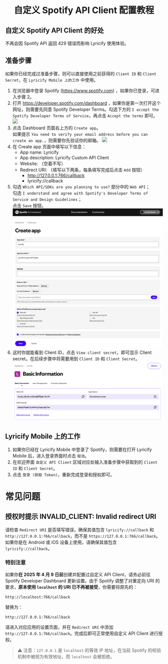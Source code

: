 <div align="center">

# 自定义 Spotify API Client 配置教程

</div>

## 自定义 Spotify API Client 的好处
不再会因 Spotify API 返回 429 错误而影响 Lyricify 使用体验。

## 准备步骤
如果你已经完成过准备步骤，则可以直接使用之前获得的 `Client ID` 和 `Client Secret`，在 `Lyricify Mobile 上的工作` 中使用。
1. 在浏览器中登录 Spotify (https://www.spotify.com) ，如果你已登录，可进入步骤 2。
2. 打开 https://developer.spotify.com/dashboard ，如果你是第一次打开这个网址，则需要先同意 Spotify Developer Terms。勾选下方的 `I accept the Spotify Developer Terms of Service`，再点击 `Accept the terms` 即可。
![](pic/Demo-Pic01.png)
3. 点击 Dashboard 页面右上方的 `Create app`。  
   如果提示 `You need to verify your email address before you can create an app.`，则需要你先验证你的邮箱。
![](pic/Demo-Pic02.png)
4. 在 Create app 页面中填写以下信息：
   - App name: Lyricify
   - App description: Lyricify Custom API Client
   - Website: （空着不写）
   - Redirect URI: （填写以下两条，每条填写完成后点击 `Add` 按钮）
     - http://127.0.0.1:766/callback
     - lyricify://callback
5. 勾选 `Which API/SDKs are you planning to use?` 部分中的 `Web API`；  
   勾选 `I understand and agree with Spotify's Developer Terms of Service and Design Guidelines`；  
   点击 `Save` 按钮。  
![](pic/Demo-Pic03.png)
6. 这时你就能看到 Client ID，点击 `View client secret`，即可显示 Client secret。在后续步骤中将需要用到 `Client ID` 和 `Client Secret`。
![](pic/Demo-Pic04.png)

## Lyricify Mobile 上的工作
1. 如果你已经在 Lyricify Mobile 中登录了 Spotify，则需要在打开 Lyricify Mobile 后，进入登录界面时点击 `取消`。
2. 在欢迎界面 `自定义 API Client` 区域对应处输入准备步骤中获取到的 `Client ID` 和 `Client Secret`。
3. 点击 `登录 (获取 Token)`，重新完成登录和授权即可。

# 常见问题

## 授权时提示 INVALID_CLIENT: Invalid redirect URI
请检查 `Redirect URI` 是否填写错误，确保其值包含 `lyricify://callback` 和 `http://127.0.0.1:766/callback`，而不是 `https://127.0.0.1:766/callback`。  
如果你是在 Android 或 iOS 设备上使用，请确保其值包含 `lyricify://callback`。

### 特别注意
如果你**在 2025 年 4 月 9 日前**创建并配置过自定义 API Client，请务必前往 Spotify Developer Dashboard 更新设置。由于 Spotify 调整了对重定向 URI 的要求，**原本使用 `localhost` 的 URI 已不再被接受**，你需要将原先的：

```
http://localhost:766/callback
```

替换为：

```
http://127.0.0.1:766/callback
```

请进入对应应用的设置页面，并在 `Redirect URI` 中添加 `http://127.0.0.1:766/callback`。完成后即可正常使用自定义 API Client 进行授权。  

> ⚠️ 注意：`127.0.0.1` 是 `localhost` 的等效 IP 地址，在当前 Spotify 的校验机制中被视为有效地址，而 `localhost` 会被拒绝。